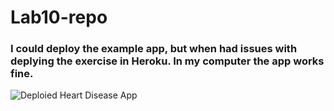 # Lab10-repo

### I could deploy the example app, but when had issues with deplying the exercise in Heroku. In my computer the app works fine.  

![Deploied Heart Disease App]("/deploy_evidence.png")